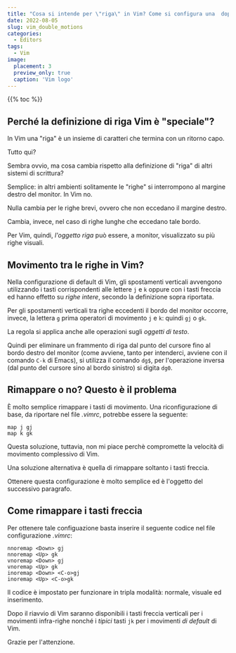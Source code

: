 ```yaml
---
title: "Cosa si intende per \"riga\" in Vim? Come si configura una  doppia modalità alternativa di movimento tra le righe?"
date: 2022-08-05
slug: vim_double_motions
categories:
  - Editors
tags:
  - Vim
image:
  placement: 3
  preview_only: true 
  caption: 'Vim logo'
---
```


{{% toc %}}



## Perché la definizione di riga Vim è "speciale"?

In Vim una "riga" è un insieme di caratteri che termina con un ritorno
capo. 

Tutto qui?

Sembra ovvio, ma cosa cambia rispetto alla definizione di "riga" di
altri sistemi di scrittura?

Semplice: in altri ambienti solitamente le "righe" si interrompono al margine destro del monitor. In Vim no.

Nulla cambia per le righe brevi, ovvero che non eccedano il margine
destro.

Cambia, invece, nel caso di righe lunghe che eccedano tale bordo.

Per Vim, quindi, *l'oggetto riga*  può essere, a monitor, visualizzato su più righe visuali.

## Movimento tra le righe in Vim?

Nella configurazione di default di Vim,  gli spostamenti verticali avvengono utilizzando i tasti corrispondenti alle lettere `j` e `k` oppure con i
tasti freccia ed hanno effetto su *righe intere*, secondo la definizione sopra riportata.

Per gli spostamenti verticali tra righe eccedenti il bordo del monitor occorre, invece,  la lettera `g` prima 
operatori di movimento `j` e `k`: quindi `gj` o `gk`.

La regola si applica anche alle operazioni sugli *oggetti di testo*.

Quindi per eliminare un frammento di riga  dal
punto del  cursore fino al bordo destro del monitor (come avviene, tanto
per intenderci, avviene con il comando `C-k` di Emacs), si utilizza il comando
`dg$`, per l'operazione inversa (dal punto del cursore sino al bordo sinistro) si digita `dg0`.

## Rimappare o no? Questo è il problema

È molto semplice rimappare i tasti di movimento. Una riconfigurazione di
base, da riportare nel file *.vimrc*, potrebbe essere la seguente:

``` vim
map j gj
map k gk
```

Questa soluzione, tuttavia, non mi piace perchè compromette la velocità di movimento complessivo di Vim.

Una soluzione alternativa è quella di rimappare soltanto i tasti freccia.

Ottenere questa configurazione è molto semplice ed è l'oggetto del
successivo paragrafo.

## Come rimappare i tasti freccia



Per ottenere tale configuazione basta inserire il seguente codice nel
file configurazione *.vimrc*:

    nnoremap <Down> gj
    nnoremap <Up> gk
    vnoremap <Down> gj
    vnoremap <Up> gk
    inoremap <Down> <C-o>gj
    inoremap <Up> <C-o>gk

Il codice è impostato per funzionare in tripla modalità: normale,
visuale ed inserimento.

Dopo il riavvio di Vim saranno disponibili i tasti freccia verticali per
i movimenti infra-righe nonché i *tipici* tasti `jk` per i movimenti *di
default* di Vim.

Grazie per l'attenzione.
